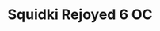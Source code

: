 ---
slug: squidki-rejoyed-6-oc
title: Squidki Rejoyed 6 OC
description: "Squidki Rejoyed 6 OC is an exciting online game. Play for free directly in your browser!"
icon: /images/new_mods/Sprunki Rejoyed 6 OC.png
url: https://wowtbc.net/sprunkin/rejoyed-6oc/index.html
previewImage: /images/new_mods/Sprunki Rejoyed 6 OC.png
type: new mods

# SEO配置
seo:
  title: "Squidki Rejoyed 6 OC - Play Free Online Game | Fun Browser Games"
  description: "Squidki Rejoyed 6 OC - Play this fun online game for free in your browser. No download required!"
  ogImage: "/images/new_mods/Sprunki Rejoyed 6 OC.png"
  keywords: "squidki-rejoyed-6-oc, online game, browser game, free game, new mods game, play online"

videoUrls:
  - https://www.youtube.com/embed/example1
  - https://www.youtube.com/embed/example2

whyPlay:
  title: "Why Play Squidki Rejoyed 6 OC?"
  items:
    - "Immersive Gameplay: Squidki Rejoyed 6 OC offers an engaging and immersive gaming experience that will keep you entertained for hours"
    - "Challenging Levels: Test your skills with increasingly difficult challenges and obstacles"
    - "Beautiful Graphics: Enjoy stunning visuals and smooth animations that bring the game world to life"
    - "Regular Updates: New content and features are added regularly to keep the game fresh and exciting"
    - "Free to Play: Experience all the fun without spending a penny"
    - "Community Features: Connect with other players, share strategies, and compete for high scores"
    - "Cross-Platform: Play on any device with a web browser, no downloads required"

features:
  title: "Key Features of Squidki Rejoyed 6 OC"
  image: "/images/new_mods/Sprunki Rejoyed 6 OC.png"
  items:
    - "Intuitive Controls: Easy to learn controls make Squidki Rejoyed 6 OC accessible for players of all skill levels"
    - "Multiple Game Modes: Enjoy various gameplay options that provide different challenges and experiences"
    - "Character Customization: Personalize your gaming experience with unique characters and items"
    - "Achievement System: Complete special tasks to earn rewards and recognition"
    - "Leaderboards: Compete with players worldwide and see who can achieve the highest scores"

characteristics:
  title: "Game Characteristics"
  image: "/images/new_mods/Sprunki Rejoyed 6 OC.png"
  items:
    - "Genre: New mods game with elements of strategy and skill"
    - "Difficulty: Suitable for both casual gamers and those seeking a challenge"
    - "Play Time: Quick sessions or extended gameplay, depending on your preference"
    - "Art Style: Vibrant and engaging visuals that enhance the gaming experience"
    - "Sound Design: Immersive audio that complements the gameplay perfectly"

info: "Squidki Rejoyed 6 OC is an exciting online game that offers players a unique and engaging gaming experience. With its intuitive controls, stunning visuals, and challenging gameplay, Squidki Rejoyed 6 OC provides hours of entertainment for players of all ages and skill levels. Whether you're looking for a quick gaming session during a break or an extended play session, Squidki Rejoyed 6 OC delivers an immersive experience that will keep you coming back for more. The game features multiple levels of increasing difficulty, ensuring that players are constantly challenged as they progress. With regular updates adding new content and features, Squidki Rejoyed 6 OC remains fresh and exciting, providing endless entertainment options for its growing community of players."

howToPlayIntro: "Welcome to Squidki Rejoyed 6 OC! This guide will walk you through the basics and help you master the game. Whether you're a beginner or looking to improve your skills, these tips and instructions will enhance your gaming experience."

howToPlaySteps:
  - title: "Getting Started"
    description: "Begin your Squidki Rejoyed 6 OC adventure by familiarizing yourself with the controls. Use your keyboard or mouse to navigate through the game interface. The tutorial will guide you through the basic mechanics and help you understand the objectives."
  - title: "Understanding the Objectives"
    description: "In Squidki Rejoyed 6 OC, your main goal is to progress through levels by completing specific objectives. Each level presents unique challenges that require different strategies and approaches."
  - title: "Mastering the Controls"
    description: "Practice using the controls to improve your precision and reaction time. Squidki Rejoyed 6 OC requires quick reflexes and strategic thinking to overcome obstacles and defeat opponents."
  - title: "Utilizing Power-ups"
    description: "Collect power-ups throughout the game to enhance your abilities and overcome difficult challenges. Each power-up offers unique advantages that can be crucial for success."
  - title: "Developing Strategies"
    description: "As you progress in Squidki Rejoyed 6 OC, develop effective strategies for different scenarios. Analyze patterns, anticipate challenges, and adapt your approach to maximize your performance."

faq:
  title: "Frequently Asked Questions about Squidki Rejoyed 6 OC"
  items:
    - question: "Is Squidki Rejoyed 6 OC free to play?"
      answer: "Yes, Squidki Rejoyed 6 OC is completely free to play directly in your web browser. No downloads or purchases are required to enjoy the full game experience."
    - question: "Can I play Squidki Rejoyed 6 OC on mobile devices?"
      answer: "Yes, Squidki Rejoyed 6 OC is optimized for both desktop and mobile play. You can enjoy the game on any device with a web browser and internet connection."
    - question: "Are there any in-game purchases?"
      answer: "While Squidki Rejoyed 6 OC is free to play, there may be optional in-game purchases available for cosmetic items or additional features that don't affect core gameplay."
    - question: "How often is Squidki Rejoyed 6 OC updated?"
      answer: "The developers regularly update Squidki Rejoyed 6 OC with new content, features, and improvements based on player feedback and game performance."
    - question: "Can I play Squidki Rejoyed 6 OC offline?"
      answer: "Currently, Squidki Rejoyed 6 OC requires an internet connection to play as it's a browser-based online game."
    - question: "Is Squidki Rejoyed 6 OC suitable for children?"
      answer: "Yes, Squidki Rejoyed 6 OC is designed to be family-friendly and suitable for players of all ages."
    - question: "How do I report bugs or issues?"
      answer: "If you encounter any problems while playing Squidki Rejoyed 6 OC, you can report them through the game's support page or contact the developers directly through their website."
    - question: "Still Have Questions?"
      answer: "If you have additional questions about Squidki Rejoyed 6 OC that aren't covered in this FAQ, please visit our support center or contact our customer service team for assistance."
---